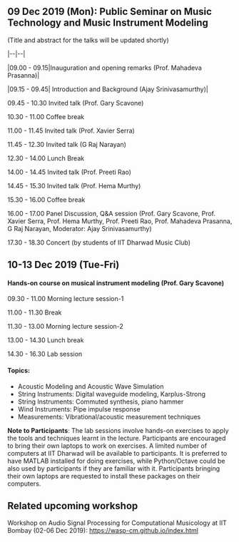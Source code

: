 ## 09 Dec 2019 (Mon): Public Seminar on Music Technology and Music Instrument Modeling

(Title and abstract for the talks will be updated shortly)


|--|--|

|09.00 - 09.15|Inauguration and opening remarks (Prof. Mahadeva Prasanna)|

|09.15 - 09.45|	Introduction and Background (Ajay Srinivasamurthy)|

09.45 - 10.30		Invited talk (Prof. Gary Scavone)

10.30 - 11.00 	Coffee break

11.00 - 11.45		Invited talk (Prof. Xavier Serra)

11.45 - 12.30		Invited talk (G Raj Narayan)

12.30 - 14.00		Lunch Break

14.00 - 14.45 	Invited talk (Prof. Preeti Rao)

14.45 - 15.30		Invited talk (Prof. Hema Murthy)

15.30 - 16.00 	Coffee break

16.00 - 17.00		Panel Discussion, Q&A session (Prof. Gary Scavone, Prof. Xavier Serra, Prof. Hema Murthy, Prof. Preeti Rao, Prof. Mahadeva Prasanna, G Raj Narayan, Moderator: Ajay Srinivasamurthy)

17.30 - 18.30		Concert (by students of IIT Dharwad Music Club)

## 10-13 Dec 2019 (Tue-Fri)
#### Hands-on course on musical instrument modeling (Prof. Gary Scavone)

09.30 - 11.00   Morning lecture session-1

11.00 - 11.30 	Break

11.30 - 13.00		Morning lecture session-2

13.00 - 14.30		Lunch break

14.30 - 16.30		Lab session

#### Topics:
* Acoustic Modeling and Acoustic Wave Simulation
* String Instruments: Digital waveguide modeling, Karplus-Strong
* String Instruments: Commuted synthesis, piano hammer
* Wind Instruments: Pipe impulse response
* Measurements: Vibrational/acoustic measurement techniques

**Note to Participants**: The lab sessions involve hands-on exercises to apply the tools and techniques learnt in the lecture. Participants are encouraged to bring their own laptops to work on exercises. A limited number of computers at IIT Dharwad will be available to participants. It is preferred to have MATLAB installed for doing exercises, while Python/Octave could be also used by participants if they are familiar with it. Participants bringing their own laptops are requested to install these packages on their computers. 

## Related upcoming workshop
Workshop on Audio Signal Processing for Computational Musicology at IIT Bombay (02-06 Dec 2019): https://wasp-cm.github.io/index.html

